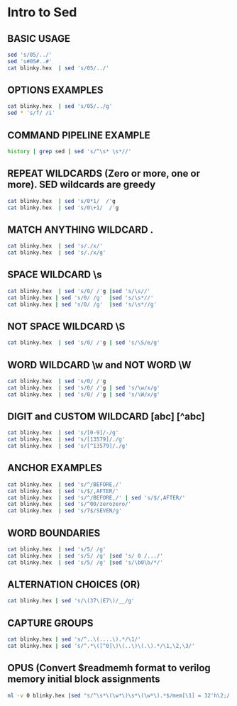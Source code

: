 Intro to Sed
============


BASIC USAGE
-----------

```bash
sed 's/05/../'
sed 's#05#..#'
cat blinky.hex  | sed 's/05/../'
```

OPTIONS EXAMPLES
----------------

```bash
cat blinky.hex  | sed 's/05/../g'
sed * 's/f/ /i'
```


COMMAND PIPELINE EXAMPLE
------------------------

```bash
history | grep sed | sed 's/^\s* \s*//'
```


REPEAT WILDCARDS  (Zero or more, one or more). SED wildcards are greedy
-----------------------------------------------------------------------

```bash
cat blinky.hex  | sed 's/0*1/  /'g
cat blinky.hex  | sed 's/0\+1/  /'g
```

MATCH ANYTHING WILDCARD .
-------------------------

```bash
cat blinky.hex  | sed 's/./x/'
cat blinky.hex  | sed 's/./x/g'
```


SPACE WILDCARD \s
-----------------

```bash
cat blinky.hex  | sed 's/0/ /'g |sed 's/\s//'
cat blinky.hex | sed 's/0/ /g'  |sed 's/\s*//'
cat blinky.hex | sed 's/0/ /g'  |sed 's/\s*//g'
```

NOT SPACE WILDCARD \S
---------------------

```bash
cat blinky.hex  | sed 's/0/ /'g | sed 's/\S/e/g'
```


WORD WILDCARD \w and NOT WORD \W
--------------------------------

```bash
cat blinky.hex  | sed 's/0/ /'g
cat blinky.hex  | sed 's/0/ /'g | sed 's/\w/x/g'
cat blinky.hex  | sed 's/0/ /'g | sed 's/\W/x/g'
```

DIGIT and CUSTOM WILDCARD [abc] [^abc]
--------------------------------------

```bash
cat blinky.hex  | sed 's/[0-9]/-/g'
cat blinky.hex  | sed 's/[13579]/./g'
cat blinky.hex  | sed 's/[^13579]/./g'
```

ANCHOR EXAMPLES
----------------

```bash
cat blinky.hex  | sed 's/^/BEFORE,/'
cat blinky.hex  | sed 's/$/,AFTER/'
cat blinky.hex  | sed 's/^/BEFORE,/' | sed 's/$/,AFTER/'
cat blinky.hex  | sed 's/^00/zerozero/'
cat blinky.hex  | sed 's/7$/SEVEN/g'
```

WORD BOUNDARIES
---------------

```bash
cat blinky.hex  | sed 's/5/ /g'
cat blinky.hex  | sed 's/5/ /g' |sed 's/ 0 /.../'
cat blinky.hex  | sed 's/5/ /g' |sed 's/\b0\b/*/'
```

ALTERNATION CHOICES (OR)
------------------------

```bash
cat blinky.hex | sed 's/\(37\|E7\)/__/g'
```

CAPTURE GROUPS
--------------

```bash
cat blinky.hex | sed 's/^..\(....\).*/\1/'
cat blinky.hex | sed 's/^.*\([^0]\)\(..\)\(.\).*/\1,\2,\3/'
```

OPUS (Convert $readmemh format to verilog memory initial block assignments
--------------------------------------------------------------------------

```bash
nl -v 0 blinky.hex |sed "s/^\s*\(\w*\)\s*\(\w*\).*$/mem[\1] = 32'h\2;/
```
